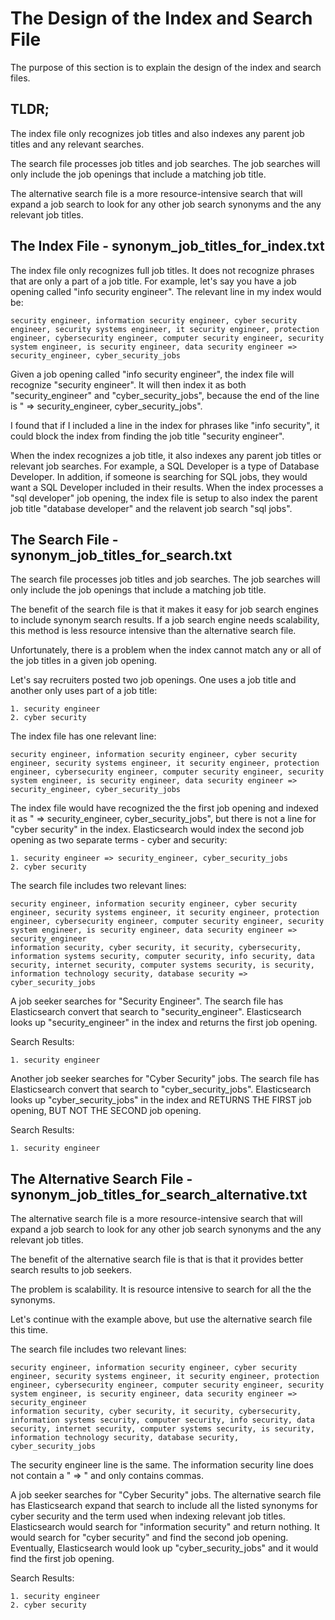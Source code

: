 # The Design of the Index and Search File
The purpose of this section is to explain the design of the index and search files.  

## TLDR;
The index file only recognizes job titles and also indexes any parent job titles and any relevant searches.

The search file processes job titles and job searches.  The job searches will only include the job openings that include a matching job title.

The alternative search file is a more resource-intensive search that will expand a job search to look for any other job search synonyms and the any relevant job titles.

## The Index File - synonym_job_titles_for_index.txt
The index file only recognizes full job titles.  It does not recognize phrases that are only a part of a job title. For example, let's say you have a job opening called "info security engineer".  The relevant line in my index would be:

    security engineer, information security engineer, cyber security engineer, security systems engineer, it security engineer, protection engineer, cybersecurity engineer, computer security engineer, security system engineer, is security engineer, data security engineer => security_engineer, cyber_security_jobs

Given a job opening called "info security engineer", the index file will recognize "security engineer". It will then index it as both "security_engineer" and "cyber_security_jobs", because the end of the line is " => security_engineer, cyber_security_jobs". 

I found that if I included a line in the index for phrases like "info security", it could block the index from finding the job title "security engineer". 

When the index recognizes a job title, it also indexes any parent job titles or relevant job searches.  For example, a SQL Developer is a type of Database Developer.  In addition, if someone is searching for SQL jobs, they would want a SQL Developer included in their results.  When the index processes a "sql developer" job opening,  the index file is setup to also index the parent job title "database developer" and the relavent job search "sql jobs".



## The Search File - synonym_job_titles_for_search.txt
The search file processes job titles and job searches.  The job searches will only include the job openings that include a matching job title.

The benefit of the search file is that it makes it easy for job search engines to include synonym search results.  If a job search engine needs scalability, this method is less resource intensive than the alternative search file.

Unfortunately, there is a problem when the index cannot match any or all of the job titles in a given job opening.

Let's say recruiters posted two job openings.  One uses a job title and another only uses part of a job title:

    1. security engineer
    2. cyber security

The index file has one relevant line:

    security engineer, information security engineer, cyber security engineer, security systems engineer, it security engineer, protection engineer, cybersecurity engineer, computer security engineer, security system engineer, is security engineer, data security engineer => security_engineer, cyber_security_jobs

The index file would have recognized the the first job opening and indexed it as  " => security_engineer, cyber_security_jobs", but there is not a line for "cyber security" in the index. Elasticsearch would index the second job opening as two separate terms - cyber and security:

    1. security engineer => security_engineer, cyber_security_jobs
    2. cyber security

The search file includes two relevant lines:

    security engineer, information security engineer, cyber security engineer, security systems engineer, it security engineer, protection engineer, cybersecurity engineer, computer security engineer, security system engineer, is security engineer, data security engineer => security_engineer
    information security, cyber security, it security, cybersecurity, information systems security, computer security, info security, data security, internet security, computer systems security, is security, information technology security, database security => cyber_security_jobs

A job seeker searches for "Security Engineer".  The search file has Elasticsearch convert that search to "security_engineer". Elasticsearch looks up "security_engineer" in the index and returns the first job opening.

Search Results:

    1. security engineer

Another job seeker searches for "Cyber Security" jobs.  The search file has Elasticsearch convert that search to "cyber_security_jobs". Elasticsearch looks up "cyber_security_jobs" in the index and RETURNS THE FIRST job opening, BUT NOT THE SECOND job opening.

Search Results:

    1. security engineer


## The Alternative Search File - synonym_job_titles_for_search_alternative.txt
The alternative search file is a more resource-intensive search that will expand a job search to look for any other job search synonyms and the any relevant job titles.

The benefit of the alternative search file is that is that it provides better search results to job seekers.  

The problem is scalability.  It is resource intensive to search for all the the synonyms.

Let's continue with the example above, but use the alternative search file this time.

The search file includes two relevant lines:

    security engineer, information security engineer, cyber security engineer, security systems engineer, it security engineer, protection engineer, cybersecurity engineer, computer security engineer, security system engineer, is security engineer, data security engineer => security_engineer
    information security, cyber security, it security, cybersecurity, information systems security, computer security, info security, data security, internet security, computer systems security, is security, information technology security, database security, cyber_security_jobs

The security engineer line is the same.  The information security line does not contain a " => " and only contains commas.  

A job seeker searches for "Cyber Security" jobs. The alternative search file has Elasticsearch expand that search to include all the listed synonyms for cyber security and the term used when indexing relevant job titles.  Elasticsearch would search for "information security" and return nothing. It would search for "cyber security" and find the second job opening. Eventually, Elasticsearch would look up "cyber_security_jobs" and it would find the first job opening.

Search Results:

    1. security engineer
    2. cyber security
